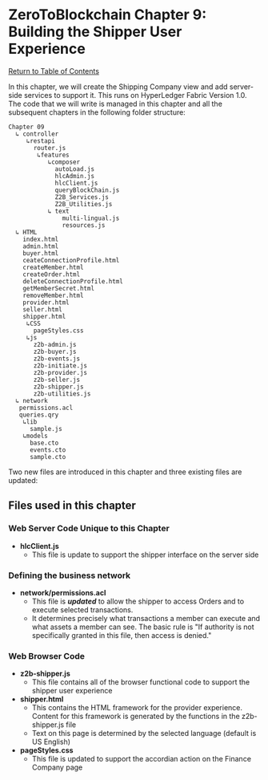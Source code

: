 # ZeroToBlockchain Chapter 9: Building the Shipper User Experience

[Return to Table of Contents](../README.pdf)

In this chapter, we will create the Shipping Company view and add server-side services to support it. This runs on HyperLedger Fabric Version 1.0. The code that we will write is managed in this chapter and all the subsequent chapters in the following folder structure:

```
Chapter 09
  ↳ controller
     ↳restapi
       router.js
        ↳features
           ↳composer
             autoLoad.js
             hlcAdmin.js
             hlcClient.js
             queryBlockChain.js
             Z2B_Services.js
             Z2B_Utilities.js
           ↳ text
               multi-lingual.js
               resources.js
  ↳ HTML
    index.html
    admin.html
    buyer.html
    ceateConnectionProfile.html
    createMember.html
    createOrder.html
    deleteConnectionProfile.html
    getMemberSecret.html
    removeMember.html
    provider.html
    seller.html
    shipper.html
     ↳CSS
       pageStyles.css
     ↳js
       z2b-admin.js
       z2b-buyer.js
       z2b-events.js
       z2b-initiate.js
       z2b-provider.js
       z2b-seller.js
       z2b-shipper.js
       z2b-utilities.js
  ↳ network
   permissions.acl
   queries.qry
    ↳lib
      sample.js
    ↳models
      base.cto
      events.cto
      sample.cto
```
Two new files are introduced in this chapter and three existing files are updated:

## Files used in this chapter
### Web Server Code Unique to this Chapter
 - **hlcClient.js**
   - This file is update to support the shipper interface on the server side

### Defining the business network
 
 - **network/permissions.acl**
   - This file is ***updated*** to allow the shipper to access Orders and to execute selected transactions. 
   - It determines precisely what transactions a member can execute and what assets a member can see. The basic rule is "If authority is not specifically granted in this file, then access is denied."

### Web Browser Code 
 - **z2b-shipper.js**
   - This file contains all of the browser functional code to support the shipper user experience
 - **shipper.html**
   - This contains the HTML framework for the provider experience. Content for this framework is generated by the functions in the z2b-shipper.js file
   - Text on this page is determined by the selected language (default is US English) 
 - **pageStyles.css**
   - This file is updated to support the accordian action on the Finance Company page